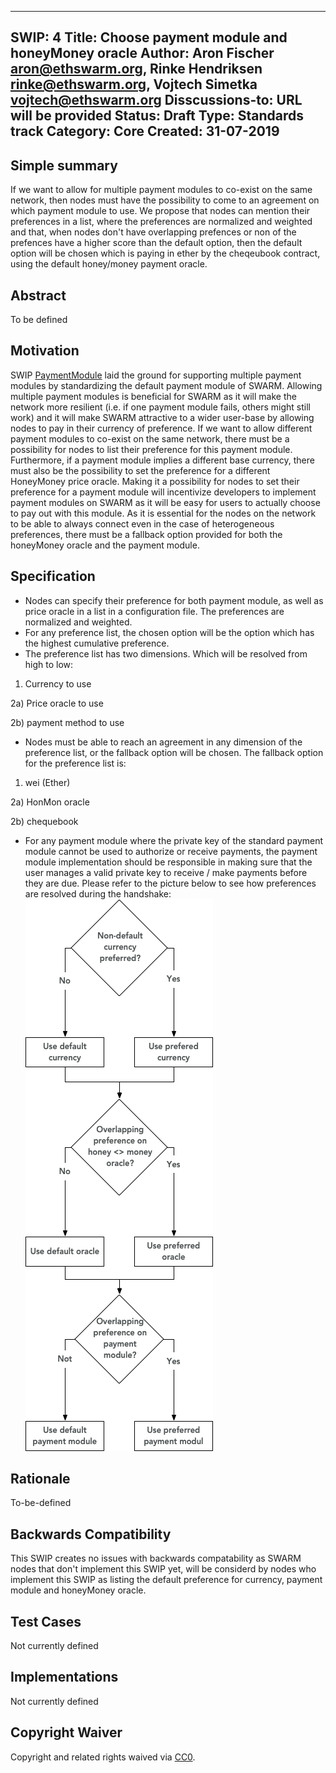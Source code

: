 
---
SWIP: 4
Title: Choose payment module and honeyMoney oracle
Author: Aron Fischer <aron@ethswarm.org>, Rinke Hendriksen <rinke@ethswarm.org>, Vojtech Simetka <vojtech@ethswarm.org>
Disscussions-to: URL will be provided
Status: Draft
Type: Standards track
Category: Core
Created: 31-07-2019
---

## Simple summary
If we want to allow for multiple payment modules to co-exist on the same network, then nodes must have the possibility to come to an agreement on which payment module to use. We propose that nodes can mention their preferences in a list, where the preferences are normalized and weighted and that, when nodes don't have overlapping prefences or non of the prefences have a higher score than the default option, then the default option will be chosen which is paying in ether by the cheqeubook contract, using the default honey/money payment oracle.
## Abstract 
To be defined
## Motivation
SWIP [PaymentModule](https://github.com/Eknir/SWIPs/edit/master/SWIPs/swip-3.md) laid the ground for supporting multiple payment modules by standardizing the default payment module of SWARM. Allowing multiple payment modules is beneficial for SWARM as it will make the network more resilient (i.e. if one payment module fails, others might still work) and it will make SWARM attractive to a wider user-base by allowing nodes to pay in their currency of preference. If we want to allow different payment modules to co-exist on the same network, there must be a possibility for nodes to list their preference for this payment module. Furthermore, if a payment module implies a different base currency, there must also be the possibility to set the preference for a different HoneyMoney price oracle. Making it a possibility for nodes to set their preference for a payment module will incentivize developers to implement payment modules on SWARM as it will be easy for users to actually choose to pay out with this module. As it is essential for the nodes on the network to be able to always connect even in the case of heterogeneous preferences, there must be a fallback option provided for both the honeyMoney oracle and the payment module. 
## Specification
- Nodes can specify their preference for both payment module, as well as price oracle in a list in a configuration file. The preferences are normalized and weighted.
- For any preference list, the chosen option will be the option which has the highest cumulative preference.
- The preference list has two dimensions. Which will be resolved from high to low:
1) Currency to use

2a) Price oracle to use

2b) payment method to use

- Nodes must be able to reach an agreement in any dimension of the preference list, or the fallback option will be chosen.
The fallback option for the preference list is:

1) wei (Ether)

2a) HonMon oracle <SWIP reference>

2b) chequebook <SWIP reference>
  
- For any payment module where the private key of the standard payment module cannot be used to authorize or receive payments, the payment module implementation should be responsible in making sure that the user manages a valid private key to receive / make payments before they are due. 
Please refer to the picture below to see how preferences are resolved during the handshake:
![Handshake.png](./../assets/Handshake.png)

## Rationale
To-be-defined
## Backwards Compatibility
This SWIP creates no issues with backwards compatability as SWARM nodes that don't implement this SWIP yet, will be considerd by nodes who implement this SWIP as listing the default preference for currency, payment module and honeyMoney oracle.  
## Test Cases
Not currently defined

## Implementations 
Not currently defined

## Copyright Waiver
Copyright and related rights waived via [CC0](https://creativecommons.org/publicdomain/zero/1.0/).
